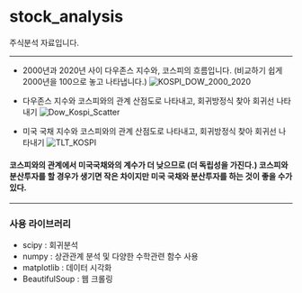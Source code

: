 # stock_analysis
주식분석 자료입니다.
***
+ 2000년과 2020년 사이 다우존스 지수와, 코스피의 흐름입니다. (비교하기 쉽게 2000년을 100으로 놓고 나타냅니다.)
![KOSPI_DOW_2000_2020](https://user-images.githubusercontent.com/69666784/93981679-3b127b00-fdbb-11ea-8699-fadeef211127.PNG)

+ 다우존스 지수와 코스피와의 관계 산점도로 나타내고, 회귀방정식 찾아 회귀선 나타내기
![Dow_Kospi_Scatter](https://user-images.githubusercontent.com/69666784/93981688-3d74d500-fdbb-11ea-9af8-90aff084f794.PNG)

+ 미국 국채 지수와 코스피와의 관계 산점도로 나타내고, 회귀방정식 찾아 회귀선 나타내기
![TLT_KOSPI](https://user-images.githubusercontent.com/69666784/93981713-46fe3d00-fdbb-11ea-8e82-f11f3d4aeeca.PNG)

#### 코스피와의 관계에서 미국국채와의 계수가 더 낮으므로 (더 독립성을 가진다.) 코스피와 분산투자를 할 경우가 생기면 작은 차이지만 미국 국채와 분산투자를 하는 것이 좋을 수가 있다.
***
### 사용 라이브러리
+ scipy : 회귀분석
+ numpy : 상관관계 분석 및 다양한 수학관련 함수 사용
+ matplotlib : 데이터 시각화
+ BeautifulSoup : 웹 크롤링

